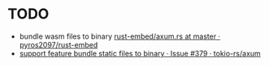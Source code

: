 # TODO

- bundle wasm files to binary [rust-embed/axum.rs at master · pyros2097/rust-embed](https://github.com/pyros2097/rust-embed/blob/master/examples/axum.rs)
- [support feature bundle static files to binary · Issue #379 · tokio-rs/axum](https://github.com/tokio-rs/axum/issues/379)